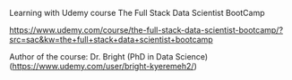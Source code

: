 Learning with Udemy course The Full Stack Data Scientist BootCamp

https://www.udemy.com/course/the-full-stack-data-scientist-bootcamp/?src=sac&kw=the+full+stack+data+scientist+bootcamp

Author of the course: Dr. Bright (PhD in Data Science) (https://www.udemy.com/user/bright-kyeremeh2/)